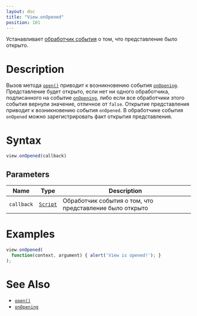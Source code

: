 ```yaml
---
layout: doc
title: "View.onOpened"
position: 101
---
```


Устанавливает [обработчик события](../../../Script/) о том, что представление было открыто.

# Description

Вызов метода [`open()`](../View.open/) приводит к возникновению события [`onOpening`](../View.onOpening/).
Представление будет открыто, если нет ни одного обработчика, подписанного на событие [`onOpening`](../View.onOpening/),
либо если все обработчики этого события вернули значение, отличное от `false`. Открытие представления
приводит к возникновению события `onOpened`. В обработчике события `onOpened`
можно зарегистрировать факт открытия представления.

# Syntax

```js
view.onOpened(callback)
```

## Parameters

|Name|Type|Description|
|----|----|-----------|
|`callback`|[`Script`](../../../Script/)|Обработчик события о том, что представление было открыто|

# Examples

```js
view.onOpened(
  function(context, argument) { alert('View is opened!'); }
);
```

# See Also

* [`open()`](../View.open/)
* [`onOpening`](../View.onOpening/)
